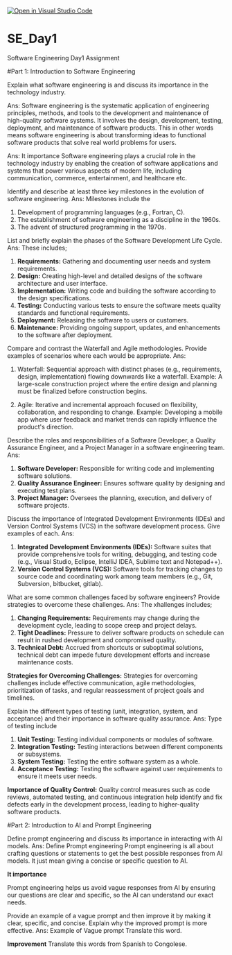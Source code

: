 [![Open in Visual Studio Code](https://classroom.github.com/assets/open-in-vscode-2e0aaae1b6195c2367325f4f02e2d04e9abb55f0b24a779b69b11b9e10269abc.svg)](https://classroom.github.com/online_ide?assignment_repo_id=15567748&assignment_repo_type=AssignmentRepo)
# SE_Day1
Software Engineering Day1 Assignment

#Part 1: Introduction to Software Engineering

Explain what software engineering is and discuss its importance in the technology industry.

Ans: Software engineering is the systematic application of engineering principles, methods, and tools to the development and maintenance of high-quality software systems. It involves the design, development, testing, deployment, and maintenance of software products. This in other words means software engineering is about transforming ideas to functional software products that solve real world problems for users.

Ans: It importance
Software engineering plays a crucial role in the technology industry by enabling the creation of software applications and systems that power various aspects of modern life, including communication, commerce, entertainment, and healthcare etc.


Identify and describe at least three key milestones in the evolution of software engineering.
Ans: Milestones include the 
1. Development of programming languages (e.g., Fortran, C).
2. The establishment of software engineering as a discipline in the 1960s.
3. The advent of structured programming in the 1970s.


List and briefly explain the phases of the Software Development Life Cycle.
Ans: These includes;
1. **Requirements:** Gathering and documenting user needs and system requirements.
2. **Design:** Creating high-level and detailed designs of the software architecture and user interface.
3. **Implementation:** Writing code and building the software according to the design specifications.
4. **Testing:** Conducting various tests to ensure the software meets quality standards and functional requirements.
5. **Deployment:** Releasing the software to users or customers.
6. **Maintenance:** Providing ongoing support, updates, and enhancements to the software after deployment.


Compare and contrast the Waterfall and Agile methodologies. Provide examples of scenarios where each would be appropriate.
Ans:
1. Waterfall: Sequential approach with distinct phases (e.g., requirements, design, implementation) flowing downwards like a waterfall.
   Example: A large-scale construction project where the entire design and planning must be finalized before construction begins.
   
3. Agile: Iterative and incremental approach focused on flexibility, collaboration, and responding to change.
   Example: Developing a mobile app where user feedback and market trends can rapidly influence the product's direction.


Describe the roles and responsibilities of a Software Developer, a Quality Assurance Engineer, and a Project Manager in a software engineering team.
Ans:
1. **Software Developer:** Responsible for writing code and implementing software solutions.
2. **Quality Assurance Engineer:** Ensures software quality by designing and executing test plans.
3. **Project Manager:** Oversees the planning, execution, and delivery of software projects.


Discuss the importance of Integrated Development Environments (IDEs) and Version Control Systems (VCS) in the software development process. Give examples of each.
Ans:
1. **Integrated Development Environments (IDEs):** Software suites that provide comprehensive tools for writing, debugging, and testing code (e.g., Visual Studio, Eclipse, IntelliJ IDEA, Sublime text and Notepad++).
2. **Version Control Systems (VCS):** Software tools for tracking changes to source code and coordinating work among team members (e.g., Git, Subversion, bitbucket, gitlab).


What are some common challenges faced by software engineers? Provide strategies to overcome these challenges.
Ans: The xhallenges includes;
1. **Changing Requirements:** Requirements may change during the development cycle, leading to scope creep and project delays.
2. **Tight Deadlines:** Pressure to deliver software products on schedule can result in rushed development and compromised quality.
3. **Technical Debt:** Accrued from shortcuts or suboptimal solutions, technical debt can impede future development efforts and increase maintenance costs.

**Strategies for Overcoming Challenges:** Strategies for overcoming challenges include effective communication, agile methodologies, prioritization of tasks, and regular reassessment of project goals and timelines.


Explain the different types of testing (unit, integration, system, and acceptance) and their importance in software quality assurance.
Ans: Type of testing include
1. **Unit Testing:** Testing individual components or modules of software.
2. **Integration Testing:** Testing interactions between different components or subsystems.
3. **System Testing:** Testing the entire software system as a whole.
4. **Acceptance Testing:** Testing the software against user requirements to ensure it meets user needs.

**Importance of Quality Control:** Quality control measures such as code reviews, automated testing, and continuous integration help identify and fix defects early in the development process, leading to higher-quality software products.


#Part 2: Introduction to AI and Prompt Engineering


Define prompt engineering and discuss its importance in interacting with AI models.
Ans: Define Prompt engineering
Prompt engineering is all about crafting questions or statements to get the best possible responses from AI models. It just mean giving a concise or specific question to AI.

**It importance**

Prompt engineering helps us avoid vague responses from AI by ensuring our questions are clear and specific, so the AI can understand our exact needs.


Provide an example of a vague prompt and then improve it by making it clear, specific, and concise. Explain why the improved prompt is more effective.
Ans: Example of Vague prompt
Translate this word.

**Improvement**
Translate this words from Spanish to Congolese.
